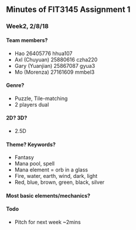 ## Minutes of FIT3145 Assignment 1

### Week2, 2/8/18

#### Team members?

* Hao 26405776 hhua107
* Axl (Chuyuan) 25880616 czha220
* Gary (Yuanjian) 25867087 gyua3
* Mo (Morenza) 27161609 mmbel3

#### Genre?

* Puzzle, Tile-matching
* 2 players dual

#### 2D? 3D?

* 2.5D

#### Theme? Keywords?

* Fantasy
* Mana pool, spell
* Mana element = orb in a glass
* Fire, water, earth, wind, dark, light
* Red, blue, brown, green, black, silver

#### Most basic elements/mechanics?

#### Todo

* Pitch for next week ~2mins
